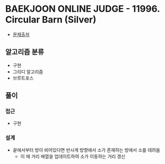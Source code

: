 # BAEKJOON ONLINE JUDGE - 11996. Circular Barn (Silver)

- [문제출처](https://www.acmicpc.net/problem/11996 '11996. Circular Barn (Silver)')

## 알고리즘 분류

- 구현
- 그리디 알고리즘
- 브루트포스

## 풀이

### 접근

- 구현

### 설계

- 끝에서부터 방이 비어있다면 반시계 방향에서 소가 존재하는 방에서 소를 데려옴
  - 이 때 거리 배열을 업데이트하여 소가 이동하는 거리 갱신

